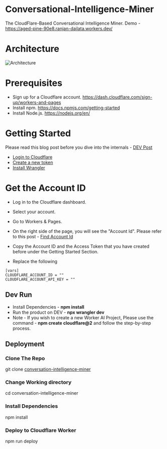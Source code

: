 # Conversational-Intelligence-Miner
The CloudFlare-Based Conversational Intelligence Miner. Demo - https://aged-pine-90e8.ranjan-dailata.workers.dev/

# Architecture

![Architecture](https://github.com/ranjancse26/conversation-intelligence-miner/assets/2565797/f964a55f-5c10-4612-9586-57862f51692b)

# ​​Prerequisites
- Sign up for a Cloudflare account. https://dash.cloudflare.com/sign-up/workers-and-pages
- Install npm. https://docs.npmjs.com/getting-started
- Install Node.js. https://nodejs.org/en/

# Getting Started
Please read this blog post before you dive into the internals - 
[DEV Post](https://dev.to/ranjancse/conversation-intelligence-miner-2618)

- [Login to Cloudflare](https://dash.cloudflare.com/)
- [Create a new token](https://dash.cloudflare.com/profile/api-tokens)
- [Install Wrangler](https://developers.cloudflare.com/workers/wrangler/install-and-update/)

# Get the Account ID

- Log in to the Cloudflare dashboard.
- Select your account.
- Go to Workers & Pages.
- On the right side of the page, you will see the "Account Id". Please refer to this post - [Find Account Id](https://developers.cloudflare.com/fundamentals/setup/find-account-and-zone-ids)

- Copy the Account ID and the Access Token that you have created before under the Getting Started Section.
- Replace the following
 ```
[vars]
CLOUDFLARE_ACCOUNT_ID = ""
CLOUDFLARE_ACCOUNT_API_KEY = ""
```
## Dev Run
- Install Dependencies - **npm install**
- Run the product on DEV - **npx wrangler dev**
- Note - If you wish to create a new Worker AI Project, Please use the command - **npm create cloudflare@2** and follow the step-by-step process.
  
## Deployment

### Clone The Repo
git clone [conversation-intelligence-miner](https://github.com/ranjancse26/conversation-intelligence-miner)

### Change Working directory
cd conversation-intelligence-miner

### Install Dependencies
npm install

###  Deploy to Cloudflare Worker
npm run deploy

